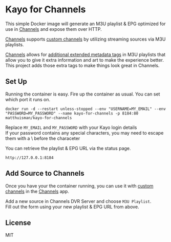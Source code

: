 # Kayo for Channels

This simple Docker image will generate an M3U playlist & EPG optimized for use in [Channels](https://getchannels.com) and expose them over HTTP.

[Channels](https://getchannels.com) supports [custom channels](https://getchannels.com/docs/channels-dvr-server/how-to/custom-channels/) by utilizing streaming sources via M3U playlists.

[Channels](https://getchannels.com) allows for [additional extended metadata tags](https://getchannels.com/docs/channels-dvr-server/how-to/custom-channels/#channels-extensions) in M3U playlists that allow you to give it extra information and art to make the experience better. This project adds those extra tags to make things look great in Channels.

## Set Up

Running the container is easy. Fire up the container as usual. You can set which port it runs on.

    docker run -d --restart unless-stopped --env "USERNAME=MY_EMAIL" --env "PASSWORD=MY_PASSWORD" --name kayo-for-channels -p 8184:80 matthuisman/kayo-for-channels

Replace `MY_EMAIL` and `MY_PASSWORD` with your Kayo login details  
If your password contains any special characters, you may need to escape them with a \ before the characeter

You can retrieve the playlist & EPG URL via the status page.

    http://127.0.0.1:8184

## Add Source to Channels

Once you have your the container running, you can use it with [custom channels](https://getchannels.com/docs/channels-dvr-server/how-to/custom-channels/) in the [Channels](https://getchannels.com) app.

Add a new source in Channels DVR Server and choose `M3U Playlist`.  
Fill out the form using your new playlist & EPG URL from above.

## License

MIT
